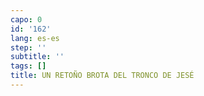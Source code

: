 ```yaml
---
capo: 0
id: '162'
lang: es-es
step: ''
subtitle: ''
tags: []
title: UN RETOÑO BROTA DEL TRONCO DE JESÉ
---
```

